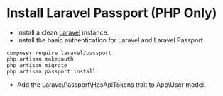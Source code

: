 # Install Laravel Passport (PHP Only)

- Install a clean [Laravel](https://github.com/Divinityfound/howtos/tree/master/laravel_install) instance.
- Install the basic authentication for Laravel and Laravel Passport

```
composer require laravel/passport
php artisan make:auth
php artisan migrate
php artisan passport:install
```

- Add the Larave\Passport\HasApiTokens trait to App\User model.
